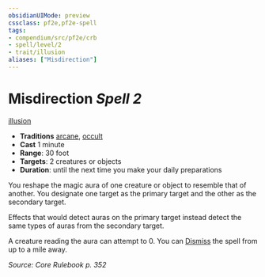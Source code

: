 ```yaml
---
obsidianUIMode: preview
cssclass: pf2e,pf2e-spell
tags:
- compendium/src/pf2e/crb
- spell/level/2
- trait/illusion
aliases: ["Misdirection"]
---
```

# Misdirection *Spell 2*   
[illusion](illusion.md "Illusion School Trait")  

- **Traditions** [arcane](arcane.md "Arcane Tradition Trait"), [occult](occult.md "Occult Tradition Trait")
- **Cast** 1 minute 
- **Range**: 30 foot
- **Targets**: 2 creatures or objects
- **Duration**: until the next time you make your daily preparations

You reshape the magic aura of one creature or object to resemble that of another. You designate one target as the primary target and the other as the secondary target.

Effects that would detect auras on the primary target instead detect the same types of auras from the secondary target.

A creature reading the aura can attempt to 0. You can [Dismiss](dismiss.md) the spell from up to a mile away.

*Source: Core Rulebook p. 352*